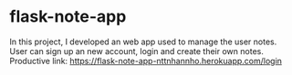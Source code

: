 # flask-note-app
In this project, I developed an web app used to manage the user notes.\
User can sign up an new account, login and create their own notes.\
Productive link: https://flask-note-app-nttnhannho.herokuapp.com/login
